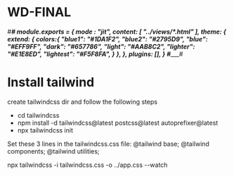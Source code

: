 # WD-FINAL
#_____________________#
module.exports = {
  mode : "jit",
  content: [
  "../views/*.html"
  ],
  theme: {
  extend: {
  colors:{
  "blue1": "#1DA1F2",
  "blue2": "#2795D9",
  "blue": "#EFF9FF",
  "dark": "#657786",
  "light": "#AAB8C2",
  "lighter": "#E1E8ED",
  "lightest": "#F5F8FA",
  } 
  },
  },
  plugins: [],
  }
#________________________#

# Install tailwind
create tailwindcss dir and follow the following steps
- cd tailwindcss
- npm install -d tailwindcss@latest postcss@latest autoprefixer@latest
- npx tailwindcss init

Set these 3 lines in the tailwindcss.css file:
@tailwind base;
@tailwind components;
@tailwind utilities;

npx tailwindcss -i tailwindcss.css -o ../app.css --watch
